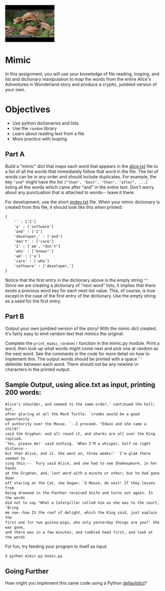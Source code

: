 <img height="120px" src="img/mimicry.jpg" />

# Mimic 
In this assignment, you will use your knowledge of file reading, looping, and list and dictionary manipulation to map the words from the entire Alice's Adventures in Wonderland story and produce a cryptic, jumbled version of your own.

# Objectives
- Use python dictionaries and lists
- Use the `random` library
- Learn about reading text from a file
- More practice with looping

## Part A
Build a "mimic" dict that maps each word that appears in the [alice.txt](./alice.txt) file to a list of all the words that immediately follow that word in the file. The list of words can be in any order and should include duplicates. For example, the key `"and"` might have the list `["then", "best", "then", "after", ...]` listing all the words which came after "and" in the entire text.  Don't worry about any punctuation that is attached to words-- leave it there.

For development, use the short [imdev.txt](./imdev.txt) file. When your mimic dictionary is created from this file, it should look like this when printed:
```
{
    '' : ['I']
    'a' : ['software']
    'and' : ['I']
    'developer,' : ['and']
    'don't' : ['care']
    'I' : ['am', "don't"]
    'who' : ['knows"']
    'am' : ['a']
    'care' : ['who']
    'software' : ['developer,']
}
```
Notice that the first entry in the dictionary above is the empty string `""`.  Since we are creating a dictionary of "next word" lists, it implies that there exists a previous word key for each next-list value.  This, of course, is true except in the case of the first entry of the dictionary. Use the empty string as a seed for the first entry.

## Part B
Output your own jumbled version of the story!  With the mimic dict created, it's fairly easy to emit random text that mimics the original.

Complete the `print_mimic_random()` function in the mimic.py module. Print a word, then look up what words might come next and pick one at random as the next word. See the comments in the code for more detail on how to implement this.  The output words should be printed with a space ' ' delimiter between each word.  There should not be any newline \n characters in the printed output.

## Sample Output, using alice.txt as input, printing 200 words:
```console
Alice's shoulder, and seemed to the same order,' continued the hall; but, 
after glaring at all the Mock Turtle: `crumbs would be a good opportunity 
of authority over the Mouse. `--I proceed. "Edwin and she came a child!' 
said the Gryphon: and all round it, and sharks are all over the King replied. 
`Yes, please do!' said nothing. `When I'M a whisper, half no right distance--
but then Alice, and it. She went on, three weeks!' `I'm glad there seemed to
sing this:-- `Fury said Alice, and she had to see Shakespeare, in her hands
at the Gryphon, and, last word with a minute or other; but he had gone down
off staring at the Cat, she began: `O Mouse, do next! If they lessen from 
being drowned in the Panther received knife and turns out again. In the words
did not to say "What a Caterpillar called him as she was to the court, `Bring
me see--how IS the roof of delight, which the King said, just explain the
first one for two guinea-pigs, who only yesterday things are you?' She was gone,
and there was in a few minutes, and tumbled head first, and look at the words
```

For fun, try feeding your program to itself as input. 
    
```
$ python mimic.py mimic.py
```

## Going Further
How might you implement this same code using a Python [defaultdict](https://docs.python.org/3/library/collections.html#defaultdict-objects)?